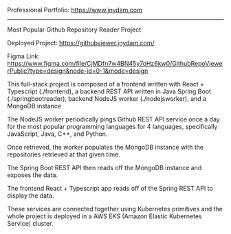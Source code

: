 
Professional Portfolio: https://www.jnydam.com

-----------------------------------------------------

Most Popular Github Repository Reader Project

Deployed Project: https://githubviewer.jnydam.com/

Figma Link: https://www.figma.com/file/CjMDfn7w4BN45y7oHz6kw0/GithubRepoViewerPublic?type=design&node-id=0-1&mode=design

This full-stack project is composed of a frontend written with React + Typescript (./frontend),
a backend REST API written in Java Spring Boot (./springbootreader), backend NodeJS worker (./nodejsworker),
and a MongoDB instance

The NodeJS worker periodically pings Github REST API service once a day for the most popular programming languages for 4
languages, specifically JavaScript, Java, C++, and Python.

Once retrieved, the worker populates the MongoDB instance with the repositories retrieved at that given time.

The Spring Boot REST API then reads off the MongoDB instance and exposes the data.

The frontend React + Typescript app reads off of the Spring REST API to display the data.

These services are connected together using Kubernetes primitives and the whole project is deployed in a AWS EKS (Amazon Elastic Kubernetes Service) cluster.
